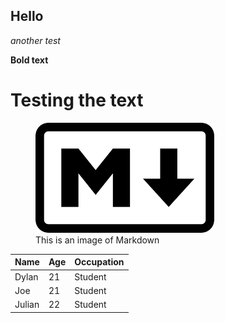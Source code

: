 ## Hello
*another test*

**Bold text**
# Testing the text

<figure>
    <img src="images.png" alt="text">
    <figcaption>This is an image of Markdown</figcaption> </figure>




| Name    | Age | Occupation |
|---------|-----|-----------|
| Dylan   | 21  | Student  |
| Joe     | 21  | Student  |
| Julian | 22  | Student   |
